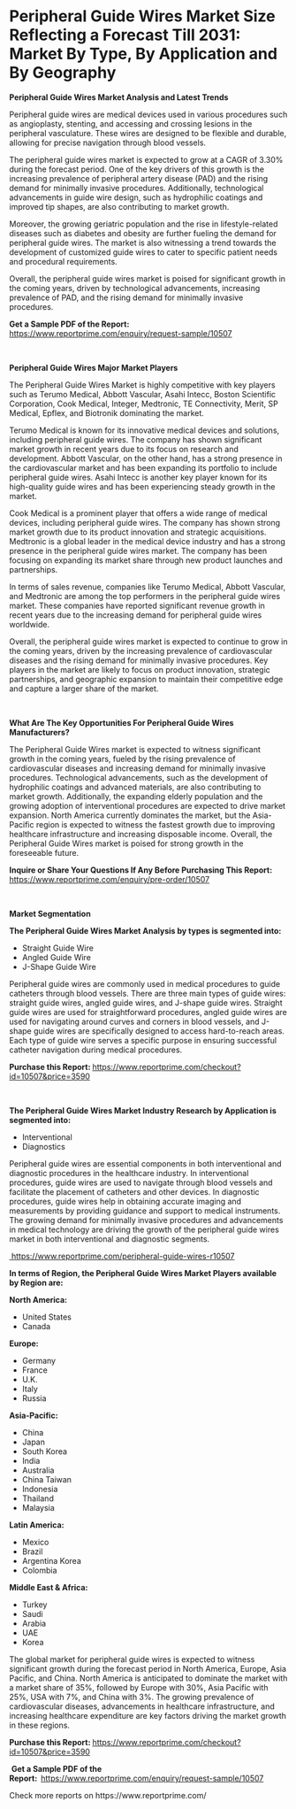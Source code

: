 <p><h1>Peripheral Guide Wires Market Size Reflecting a Forecast Till 2031: Market By Type, By Application and By Geography</h1></p><p><strong>Peripheral Guide Wires Market Analysis and Latest Trends</strong></p>
<p><p>Peripheral guide wires are medical devices used in various procedures such as angioplasty, stenting, and accessing and crossing lesions in the peripheral vasculature. These wires are designed to be flexible and durable, allowing for precise navigation through blood vessels.</p><p>The peripheral guide wires market is expected to grow at a CAGR of 3.30% during the forecast period. One of the key drivers of this growth is the increasing prevalence of peripheral artery disease (PAD) and the rising demand for minimally invasive procedures. Additionally, technological advancements in guide wire design, such as hydrophilic coatings and improved tip shapes, are also contributing to market growth.</p><p>Moreover, the growing geriatric population and the rise in lifestyle-related diseases such as diabetes and obesity are further fueling the demand for peripheral guide wires. The market is also witnessing a trend towards the development of customized guide wires to cater to specific patient needs and procedural requirements.</p><p>Overall, the peripheral guide wires market is poised for significant growth in the coming years, driven by technological advancements, increasing prevalence of PAD, and the rising demand for minimally invasive procedures.</p></p>
<p><strong>Get a Sample PDF of the Report:&nbsp;</strong> <a href="https://www.reportprime.com/enquiry/request-sample/10507">https://www.reportprime.com/enquiry/request-sample/10507</a></p>
<p>&nbsp;</p>
<p><strong>Peripheral Guide Wires Major Market Players</strong></p>
<p><p>The Peripheral Guide Wires Market is highly competitive with key players such as Terumo Medical, Abbott Vascular, Asahi Intecc, Boston Scientific Corporation, Cook Medical, Integer, Medtronic, TE Connectivity, Merit, SP Medical, Epflex, and Biotronik dominating the market.</p><p>Terumo Medical is known for its innovative medical devices and solutions, including peripheral guide wires. The company has shown significant market growth in recent years due to its focus on research and development. Abbott Vascular, on the other hand, has a strong presence in the cardiovascular market and has been expanding its portfolio to include peripheral guide wires. Asahi Intecc is another key player known for its high-quality guide wires and has been experiencing steady growth in the market.</p><p>Cook Medical is a prominent player that offers a wide range of medical devices, including peripheral guide wires. The company has shown strong market growth due to its product innovation and strategic acquisitions. Medtronic is a global leader in the medical device industry and has a strong presence in the peripheral guide wires market. The company has been focusing on expanding its market share through new product launches and partnerships.</p><p>In terms of sales revenue, companies like Terumo Medical, Abbott Vascular, and Medtronic are among the top performers in the peripheral guide wires market. These companies have reported significant revenue growth in recent years due to the increasing demand for peripheral guide wires worldwide.</p><p>Overall, the peripheral guide wires market is expected to continue to grow in the coming years, driven by the increasing prevalence of cardiovascular diseases and the rising demand for minimally invasive procedures. Key players in the market are likely to focus on product innovation, strategic partnerships, and geographic expansion to maintain their competitive edge and capture a larger share of the market.</p></p>
<p>&nbsp;</p>
<p><strong>What Are The Key Opportunities For Peripheral Guide Wires Manufacturers?</strong></p>
<p><p>The Peripheral Guide Wires market is expected to witness significant growth in the coming years, fueled by the rising prevalence of cardiovascular diseases and increasing demand for minimally invasive procedures. Technological advancements, such as the development of hydrophilic coatings and advanced materials, are also contributing to market growth. Additionally, the expanding elderly population and the growing adoption of interventional procedures are expected to drive market expansion. North America currently dominates the market, but the Asia-Pacific region is expected to witness the fastest growth due to improving healthcare infrastructure and increasing disposable income. Overall, the Peripheral Guide Wires market is poised for strong growth in the foreseeable future.</p></p>
<p><strong>Inquire or Share Your Questions If Any Before Purchasing This Report:</strong> <a href="https://www.reportprime.com/enquiry/pre-order/10507">https://www.reportprime.com/enquiry/pre-order/10507</a></p>
<p>&nbsp;</p>
<p><strong>Market Segmentation</strong></p>
<p><strong>The Peripheral Guide Wires Market Analysis by types is segmented into:</strong></p>
<p><ul><li>Straight Guide Wire</li><li>Angled Guide Wire</li><li>J-Shape Guide Wire</li></ul></p>
<p><p>Peripheral guide wires are commonly used in medical procedures to guide catheters through blood vessels. There are three main types of guide wires: straight guide wires, angled guide wires, and J-shape guide wires. Straight guide wires are used for straightforward procedures, angled guide wires are used for navigating around curves and corners in blood vessels, and J-shape guide wires are specifically designed to access hard-to-reach areas. Each type of guide wire serves a specific purpose in ensuring successful catheter navigation during medical procedures.</p></p>
<p><strong>Purchase this Report:&nbsp;</strong><a href="https://www.reportprime.com/checkout?id=10507&price=3590">https://www.reportprime.com/checkout?id=10507&price=3590</a></p>
<p>&nbsp;</p>
<p><strong>The Peripheral Guide Wires Market Industry Research by Application is segmented into:</strong></p>
<p><ul><li>Interventional</li><li>Diagnostics</li></ul></p>
<p><p>Peripheral guide wires are essential components in both interventional and diagnostic procedures in the healthcare industry. In interventional procedures, guide wires are used to navigate through blood vessels and facilitate the placement of catheters and other devices. In diagnostic procedures, guide wires help in obtaining accurate imaging and measurements by providing guidance and support to medical instruments. The growing demand for minimally invasive procedures and advancements in medical technology are driving the growth of the peripheral guide wires market in both interventional and diagnostic segments.</p></p>
<p><a href="https://www.reportprime.com/peripheral-guide-wires-r10507">&nbsp;https://www.reportprime.com/peripheral-guide-wires-r10507</a></p>
<p><strong>In terms of Region, the Peripheral Guide Wires Market Players available by Region are:</strong></p>
<p>
    <p> <strong> North America: </strong>
        <ul>
            <li>United States</li>
            <li>Canada</li>
        </ul>
        </p> 
    <p> <strong> Europe: </strong>
        <ul>
            <li>Germany</li>
            <li>France</li>
            <li>U.K.</li>
            <li>Italy</li>
            <li>Russia</li>
        </ul>
        </p> 
    <p> <strong> Asia-Pacific: </strong>
        <ul>
            <li>China</li>
            <li>Japan</li>
            <li>South Korea</li>
            <li>India</li>
            <li>Australia</li>
            <li>China Taiwan</li>
            <li>Indonesia</li>
            <li>Thailand</li>
            <li>Malaysia</li>
        </ul>
        </p> 
    <p> <strong> Latin America: </strong>
        <ul>
            <li>Mexico</li>
            <li>Brazil</li>
            <li>Argentina Korea</li>
            <li>Colombia</li>
        </ul>
        </p> 
    <p> <strong> Middle East & Africa: </strong>
        <ul>
            <li>Turkey</li>
            <li>Saudi</li>
            <li>Arabia</li>
            <li>UAE</li>
            <li>Korea</li>
        </ul>
    </p>
    </p>
<p><p>The global market for peripheral guide wires is expected to witness significant growth during the forecast period in North America, Europe, Asia Pacific, and China. North America is anticipated to dominate the market with a market share of 35%, followed by Europe with 30%, Asia Pacific with 25%, USA with 7%, and China with 3%. The growing prevalence of cardiovascular diseases, advancements in healthcare infrastructure, and increasing healthcare expenditure are key factors driving the market growth in these regions.</p></p>
<p><strong>Purchase this Report: </strong><a href="https://www.reportprime.com/checkout?id=10507&price=3590">https://www.reportprime.com/checkout?id=10507&price=3590</a></p>
<p>&nbsp;<strong>Get a Sample PDF of the Report:&nbsp;&nbsp;</strong><a href="https://www.reportprime.com/enquiry/request-sample/10507">https://www.reportprime.com/enquiry/request-sample/10507</a></p>
<p><strong></strong></p>
<p>Check more reports on https://www.reportprime.com/</p>